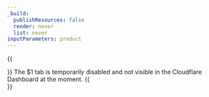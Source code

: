 ```yaml
---
_build:
  publishResources: false
  render: never
  list: never
inputParameters: product
---
```


{{<Aside type="warning" header="Temporarily Disabled">}}
The $1 tab is temporarily disabled and not visible in the Cloudflare Dashboard at the moment. 
{{</Aside>}}